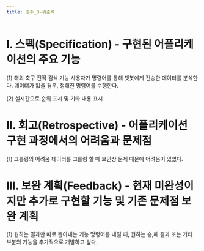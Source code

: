 ```yaml
---
title: 광주_3-위준석
---
```


# I. 스펙(Specification) - 구현된 어플리케이션의 주요 기능

(1) 해외 축구 전적 검색 기능
사용자가 명령어를 통해 챗봇에게 전송한 데이터를 분석한다.
데이터가 없을 경우, 정해진 명령어를 수행한다.

(2) 실시간으로 순위 표시 및 기타 내용 표시


# II. 회고(Retrospective) - 어플리케이션 구현 과정에서의 어려움과 문제점

(1) 크롤링의 어려움
데이터를 크롤링 할 때 보안상 문제 때문에 어려움이 있었다.

# III. 보완 계획(Feedback) - 현재 미완성이지만 추가로 구현할 기능 및 기존 문제점 보완 계획

(1) 원하는 결과만 따로 뽑아내는 기능
명령어를 내릴 때, 원하는 승,패 결과 또는 기타 부분의 기능을 추가적으로 개발하고 싶다.

